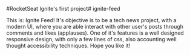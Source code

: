 
#RocketSeat Ignite's first project# ignite-feed

This is: Ignite Feed! It's objective is to be a tech news project, with a modern UI, where you are able interact with other user's posts through comments and likes (applauses).
One of it's features is a well designed responsive design, with only a few lines of css, also accounting well thought accessibility techniques. Hope you like it!

